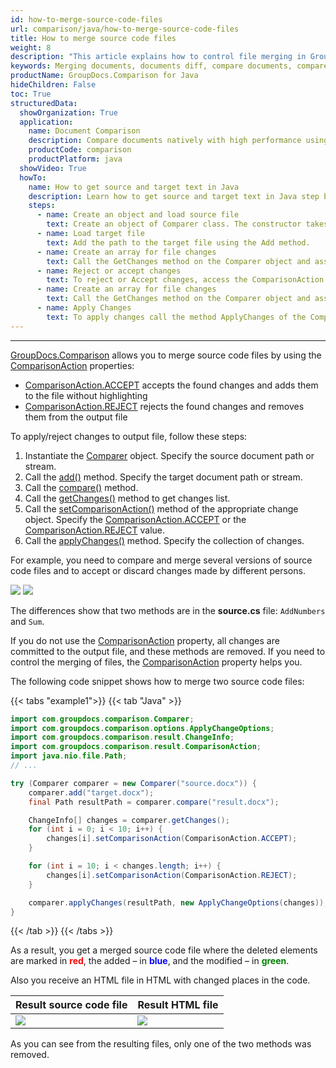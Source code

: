 ```yaml
---
id: how-to-merge-source-code-files
url: comparison/java/how-to-merge-source-code-files
title: How to merge source code files
weight: 8
description: "This article explains how to control file merging in GroupDocs.Comparison for Java."
keywords: Merging documents, documents diff, compare documents, compare files
productName: GroupDocs.Comparison for Java
hideChildren: False
toc: True
structuredData:
  showOrganization: True
  application:
    name: Document Comparison
    description: Compare documents natively with high performance using Java language and GroupDocs.Comparison for Java
    productCode: comparison
    productPlatform: java
  showVideo: True
  howTo:
    name: How to get source and target text in Java
    description: Learn how to get source and target text in Java step by step
    steps:
      - name: Create an object and load source file
        text: Create an object of Comparer class. The constructor takes the source file path. You may specify absolute or relative file path as per your requirements.
      - name: Load target file
        text: Add the path to the target file using the Add method.
      - name: Create an array for file changes
        text: Call the GetChanges method on the Comparer object and assign the result to an array of type ChangeInfo.
      - name: Reject or accept changes
        text: To reject or Accept changes, access the ComparisonAction field of the array element and set the Reject or Accept value from the enum ComparisonAction.
      - name: Create an array for file changes
        text: Call the GetChanges method on the Comparer object and assign the result to an array of type ChangeInfo.
      - name: Apply Changes
        text: To apply changes call the method ApplyChanges of the Comparer class object. The method takes a file stream parameter of the resulting file and object of ApplyChangeOptions class which should contains a ChangeInfo array.
---
```


---

[GroupDocs.Comparison](https://products.groupdocs.com/comparison/java) allows you to merge source code files by using the [ComparisonAction](https://reference.groupdocs.com/comparison/java/com.groupdocs.comparison.result/comparisonaction/) properties:

- [ComparisonAction.ACCEPT](https://reference.groupdocs.com/comparison/java/com.groupdocs.comparison.result/comparisonaction/#ACCEPT) accepts the found changes and adds them to the file without highlighting
- [ComparisonAction.REJECT](https://reference.groupdocs.com/comparison/java/com.groupdocs.comparison.result/comparisonaction/#REJECT) rejects the found changes and removes them from the output file

To apply/reject changes to output file, follow these steps:

1.  Instantiate the [Comparer](https://reference.groupdocs.com/comparison/java/com.groupdocs.comparison/comparer) object. Specify the source document path or stream.
2.  Call the [add()](https://reference.groupdocs.com/comparison/java/com.groupdocs.comparison/comparer/#add-java.lang.String-) method. Specify the target document path or stream.
3.  Call the [compare()](https://reference.groupdocs.com/comparison/java/com.groupdocs.comparison/comparer/#compare-java.lang.String-) method.
4.  Call the [getChanges()](https://reference.groupdocs.com/comparison/java/com.groupdocs.comparison/comparer/#getChanges--) method to get changes list.
5.  Call the [setComparisonAction()](https://reference.groupdocs.com/comparison/java/com.groupdocs.comparison.result/changeinfo/#setComparisonAction-com.groupdocs.comparison.result.ComparisonAction-) method of the appropriate change object. Specify the [ComparisonAction.ACCEPT](https://reference.groupdocs.com/comparison/java/com.groupdocs.comparison.result/comparisonaction#ACCEPT) or the [ComparisonAction.REJECT](https://reference.groupdocs.com/comparison/java/com.groupdocs.comparison.result/comparisonaction#REJECT) value.
6.  Call the [applyChanges()](https://reference.groupdocs.com/comparison/java/com.groupdocs.comparison/comparer/#applyChanges-java.lang.String-com.groupdocs.comparison.options.save.SaveOptions-com.groupdocs.comparison.options.ApplyChangeOptions-) method. Specify the collection of changes.

For example, you need to compare and merge several versions of source code files and to accept or discard changes made by different persons.

![](/comparison/java/images/how-to-merge-source-code-file-source.png)
![](/comparison/java/images/how-to-merge-source-code-file-target.png)

The differences show that two methods are in the **source.cs** file: `AddNumbers` and `Sum`.

If you do not use the [ComparisonAction](https://reference.groupdocs.com/comparison/java/com.groupdocs.comparison.result/comparisonaction/) property, all changes are committed to the output file, and these methods are removed. If you need to control the merging of files, the [ComparisonAction](https://reference.groupdocs.com/comparison/java/com.groupdocs.comparison.result/comparisonaction/) property helps you.

The following code snippet shows how to merge two source code files:

{{< tabs "example1">}}
{{< tab "Java" >}}
```java
import com.groupdocs.comparison.Comparer;
import com.groupdocs.comparison.options.ApplyChangeOptions;
import com.groupdocs.comparison.result.ChangeInfo;
import com.groupdocs.comparison.result.ComparisonAction;
import java.nio.file.Path;
// ...

try (Comparer comparer = new Comparer("source.docx")) {
    comparer.add("target.docx");
    final Path resultPath = comparer.compare("result.docx");

    ChangeInfo[] changes = comparer.getChanges();
    for (int i = 0; i < 10; i++) {
        changes[i].setComparisonAction(ComparisonAction.ACCEPT);
    }

    for (int i = 10; i < changes.length; i++) {
    	changes[i].setComparisonAction(ComparisonAction.REJECT);
    }

    comparer.applyChanges(resultPath, new ApplyChangeOptions(changes));
}
```
{{< /tab >}}
{{< /tabs >}}


As a result, you get a merged source code file where the deleted elements are marked in <font color="red">**red**</font>, the added – in <font color="blue">**blue**</font>, and the modified – in <font color="green">**green**</font>.

Also you  receive an HTML file in HTML  with changed places in the code.

| Result source code file                                                 | Result HTML file                                                          |
| ----------------------------------------------------------------------- | ------------------------------------------------------------------------- |
| ![](/comparison/java/images/how-to-merge-source-code-file-result-CS.png) | ![](/comparison/java/images/how-to-merge-source-code-file-result-HTML.png) |

As you can see from the resulting files, only one of the two methods was removed.
